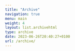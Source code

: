 ```yaml
---
title: "Archive"
navigation: true
menu: main
weight: 4
layout: list.archivehtml
type: archive
date: 2023-06-26T20:40:27+0100
url: /archive/
---
```


